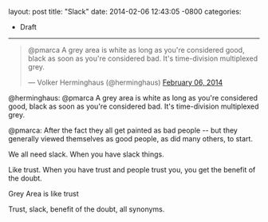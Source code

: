 layout: post
title:  "Slack"
date:   2014-02-06 12:43:05 -0800
categories:
  - Draft
---

<blockquote class="twitter-tweet"><p>@pmarca A grey area is white as long as you're considered good, black as soon as you're considered bad. It's time-division multiplexed grey.</p>&mdash; Volker Herminghaus (@herminghaus) <a href="https://twitter.com/herminghaus/status/431520274727862272">February 06, 2014</a></blockquote>
<script async src="//platform.twitter.com/widgets.js" charset="utf-8"></script>

 @herminghaus: @pmarca A grey area is white as long as you're considered good, black as soon as you're considered bad. It's time-division multiplexed grey. 

 @pmarca:  After the fact they all get painted as bad people -- but they generally viewed themselves as good people, as did many others, to start. 

 We all need slack. When you have slack things. 

 Like trust. When you have trust and people trust you, you get the benefit of the doubt. 

 Grey Area is like trust 

 Trust, slack, benefit of the doubt, all synonyms. 

 
